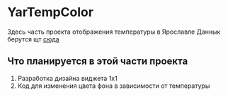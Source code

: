 # YarTempColor
Здесь часть проекта отображения температуры в Ярославле
Даннык берутся щт [сюда](http://yartem.com)

## Что планируется в этой части проекта
1. Разработка дизайна виджета 1х1
2. Код для изменения цвета фона в зависимости от температуры
